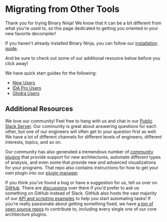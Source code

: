 # Migrating from Other Tools

Thank you for trying Binary Ninja! We know that it can be a bit different from what you're used to, so this page dedicated to getting you oriented in your new favorite decompiler!

If you haven't already installed Binary Ninja, you can follow our [installation guide](../../getting-started.md#installing-binary-ninja).

And be sure to check out some of our additional resource below before you click away!

We have quick start guides for the following:

- [New Users](../../getting-started.md)
- [IDA Pro Users](migrationguideida.md)
- [Ghidra Users](migrationguideghidra.md)

## Additional Resources

We love our community! Feel free to hang with us and chat in our [Public Slack Server](https://slack.binary.ninja). Our community is great about answering questions for each other, but one of our engineers will often get to your question first as well. We have a lot of different channels for different levels of engineers, different interests, topics, and so on.

Our community has also generated a tremendous number of [community plugins](https://github.com/Vector35/community-plugins) that provide support for new architectures, automate different types of analysis, and even some that provide new and advanced visualizations for your programs. That repo also contains instructions for how to get your own plugin into our [plugin manager](../plugins.md#plugin-manager).

If you think you've found a bug or have a suggestion for us, tell us over on [GitHub](https://github.com/Vector35/binaryninja-api). There are [discussions](https://github.com/Vector35/binaryninja-api/discussions) over there if you'd prefer to ask us something on GitHub instead of Slack. GitHub also hosts the vast majority of our [API and scripting examples](../../dev/cookbook.md) to help you start automating tasks! If you're really passionate about getting something fixed, we have [a _ton_ of open source repos](https://github.com/Vector35/binaryninja-api?tab=readme-ov-file#related-repositories) to contribute to, including every single one of our core architecture plugins.
